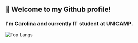 ## 👋 Welcome to my Github profile!
### I'm Carolina and currently IT student at UNICAMP.
![Top Langs](https://github-readme-stats.vercel.app/api/top-langs/?username=CharalambosIoannou&theme=tokyonight)
